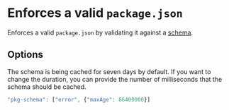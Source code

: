 # Enforces a valid `package.json`

Enforces a valid `package.json` by validating it against a [schema](http://json.schemastore.org/package).


## Options

The schema is being cached for seven days by default. If you want to change the duration, you can provide the number of milliseconds that the schema should be cached.

```js
"pkg-schema": ["error", {"maxAge": 86400000}]
```
